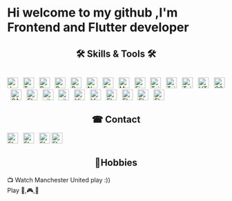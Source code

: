 <h1>Hi welcome to my github ,I'm Frontend and Flutter developer </h1>
<h2 align="center">🛠 Skills & Tools 🛠</h2>
<br>
<span><img src="https://img.shields.io/badge/JavaScript-F7DF1E?logo=javascript&logoColor=black" alt="JavaScript logo" title="JavaScript" height="25" /></span>
&nbsp;
<span><img src="https://img.shields.io/badge/TypeScript-007ACC?logo=typescript&logoColor=white" alt="TypeScript logo" title="TypeScript" height="25" /></span>
&nbsp;
<span><img src="https://img.shields.io/badge/ReactJS-282C34?logo=react&logoColor=61DAFB" alt="ReactJS logo" title="ReactJS" height="25" /></span>
&nbsp;
<span><img src="https://img.shields.io/badge/NextJS-282C34?logo=Next.js&logoColor=white" alt="ReactJS logo" title="ReactJS" height="25" /></span>
&nbsp;
<span><img src="https://img.shields.io/badge/Redux-593D88?logo=redux&logoColor=white" alt="Redux logo" title="Redux" height="25" /></span>
&nbsp;
<span><img src="https://img.shields.io/badge/Node.js-43853D?logo=node.js&logoColor=white" alt="Node.js logo" title="Node.js" height="25" /></span>
&nbsp;
<span><img src="https://img.shields.io/badge/Express-fff?logo=express&logoColor=black" alt="Express.js logo" title="Express.js" height="25" /></span>
&nbsp;
<span><img src="https://img.shields.io/badge/MongoDB-4EA94B?logo=mongodb&logoColor=white" alt="MongoDB logo" title="MongoDB" height="25" /></span>
&nbsp;
<span><img src="https://img.shields.io/badge/Firebase-039be5?logo=firebase&logoColor=FFCA28" alt="Firebase logo" title="Firebase" height="25" /></span>
&nbsp;
<span><img src="https://img.shields.io/badge/Tailwind%20CSS-282C34?logo=tailwind-css&logoColor=38B2AC" alt="TailwindCSS logo" title="TailwindCSS" height="25" /></span>
&nbsp;
<span><img src="https://img.shields.io/badge/jQuery-0769AD?logo=jquery&logoColor=white" alt="TailwindCSS logo" title="TailwindCSS" height="25" /></span>
&nbsp;
<span><img src="https://img.shields.io/badge/Bootstrap-563D7C?logo=bootstrap&logoColor=white" alt="TailwindCSS logo" title="TailwindCSS" height="25" /></span>
&nbsp;
<span><img src="https://img.shields.io/badge/HTML5-E34F26?logo=html5&logoColor=white" alt="HTML5 logo" title="HTML5" height="25" /></span>
&nbsp;
<span><img src="https://img.shields.io/badge/CSS3-1572B6?logo=css3&logoColor=white" alt="CSS3 logo" title="CSS3" height="25" /></span>
&nbsp;
<span><img src="https://img.shields.io/badge/Sass-CC6699?logo=sass&logoColor=white" alt="SASS logo" title="SASS" height="25" /></span>
&nbsp;
<span><img src="https://img.shields.io/badge/Styled%20Component-0d1117?logo=styledcomponents&logoColor=white" alt="Flutter logo" title="Flutter" height="25" /></span>
&nbsp;
<span><img src="https://img.shields.io/badge/Git-282C34?logo=git&logoColor=F05032" alt="git logo" title="Git" height="25" /></span>
&nbsp;
<span><img src="https://img.shields.io/badge/GitHub-282C34?logo=github&logoColor=white" alt="git logo" title="Git" height="25" /></span>
&nbsp;
<span><img src="https://img.shields.io/badge/VS%20Code-282C34?logo=visual-studio-code&logoColor=007ACC" alt="Visual Studio Code logo" title="Visual Studio Code" height="25" /></span>
&nbsp;
<span><img src="https://img.shields.io/badge/Python-1572B6?logo=python&logoColor=yellow" alt="Visual Studio Code logo" title="Python" height="25" /></span>
&nbsp;
<span><img src="https://img.shields.io/badge/Flutter-fff?logo=flutter&logoColor=blue" alt="Flutter logo" title="Flutter" height="25" /></span>
&nbsp;
<span><img src="https://img.shields.io/badge/Heroku-430098?logo=heroku&logoColor=white" alt="Flutter logo" title="Flutter" height="25" /></span>
&nbsp;
<span><img src="https://img.shields.io/badge/Debian-black?logo=debian&logoColor=purple" alt="Flutter logo" title="Flutter" height="25" /></span>
&nbsp
<span><img src="https://img.shields.io/badge/Figma-black?logo=figma" alt="Flutter logo" title="Flutter" height="25" /></span>

<h2 align=center> ☎ Contact</h2>
<span>
<a href='mailto:nghoangviet2000@gmail.com'style='text-decoration:none'>
<img src="https://img.shields.io/badge/Mail-red?logo=gmail&logoColor=white" alt="Flutter logo" title="Mail" height="25" />
</a>
</span>
&nbsp;
<span>
<a href='https://t.me/gordon_nguyen392'style='text-decoration:none'>
<img src="https://img.shields.io/badge/Telegram-blue?logo=telegram&logoColor=white" alt="Flutter logo" title="Telegram" height="25" />
</a>
</span>
&nbsp;
<span>
<a href='skype:live:.cid.46954c64d5b782d0'style='text-decoration:none'>
<img src="https://img.shields.io/badge/Skype-blue?logo=skype&logoColor=white" alt="Flutter logo" title="Skype" height="25" />
</a>
</span>
<a href='http://m.me/vietnh.dev'style='text-decoration:none'>
<img src="https://img.shields.io/badge/Messenger-cb3fc9?logo=messenger&logoColor=white" alt="Flutter logo" title="Skype" height="25" />
</a>
<h2 align=center>🎉Hobbies</h2>
📺 Watch Manchester United play :)) </br>
Play 🎸,🎮,🎱</br>
       

